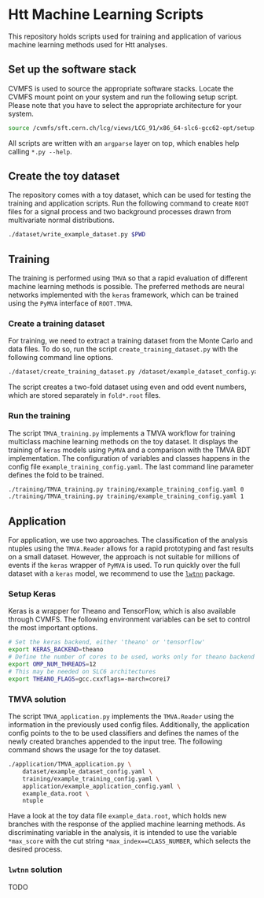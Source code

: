 # Htt Machine Learning Scripts

This repository holds scripts used for training and application of various machine learning methods used for Htt analyses.

## Set up the software stack

CVMFS is used to source the appropriate software stacks. Locate the CVMFS mount point on your system and run the following setup script. Please note that you have to select the appropriate architecture for your system.

```bash
source /cvmfs/sft.cern.ch/lcg/views/LCG_91/x86_64-slc6-gcc62-opt/setup.sh
```

All scripts are written with an `argparse` layer on top, which enables help calling `*.py --help`.

## Create the toy dataset

The repository comes with a toy dataset, which can be used for testing the training and application scripts. Run the following command to create `ROOT` files for a signal process and two background processes drawn from multivariate normal distributions.

```bash
./dataset/write_example_dataset.py $PWD
```

## Training

The training is performed using `TMVA` so that a rapid evaluation of different machine learning methods is possible. The preferred methods are neural networks implemented with the `keras` framework, which can be trained using the `PyMVA` interface of `ROOT.TMVA`.

### Create a training dataset

For training, we need to extract a training dataset from the Monte Carlo and data files. To do so, run the script `create_training_dataset.py` with the following command line options.

```bash
./dataset/create_training_dataset.py /dataset/example_dataset_config.yaml
```

The script creates a two-fold dataset using even and odd event numbers, which are stored separately in `fold*.root` files.

### Run the training

The script `TMVA_training.py` implements a TMVA workflow for training multiclass machine learning methods on the toy dataset. It displays the training of `keras` models using `PyMVA` and a comparison with the TMVA BDT implementation. The configuration of variables and classes happens in the config file `example_training_config.yaml`. The last command line parameter defines the fold to be trained.

```bash
./training/TMVA_training.py training/example_training_config.yaml 0
./training/TMVA_training.py training/example_training_config.yaml 1
```

## Application

For application, we use two approaches. The classification of the analysis ntuples using the `TMVA.Reader` allows for a rapid prototyping and fast results on a small dataset. However, the approach is not suitable for millions of events if the `keras` wrapper of `PyMVA` is used. To run quickly over the full dataset with a `keras` model, we recommend to use the [`lwtnn`](https://www.github.com/lwtnn/lwtnn) package.

### Setup Keras

Keras is a wrapper for Theano and TensorFlow, which is also available through CVMFS. The following environment variables can be set to control the most important options.

```bash
# Set the keras backend, either 'theano' or 'tensorflow'
export KERAS_BACKEND=theano
# Define the number of cores to be used, works only for theano backend
export OMP_NUM_THREADS=12
# This may be needed on SLC6 architectures
export THEANO_FLAGS=gcc.cxxflags=-march=corei7
```

### TMVA solution

The script `TMVA_application.py` implements the `TMVA.Reader` using the information in the previously used config files. Additionally, the application config points to the to be used classifiers and defines the names of the newly created branches appended to the input tree. The following command shows the usage for the toy dataset.

```bash
./application/TMVA_application.py \
    dataset/example_dataset_config.yaml \
    training/example_training_config.yaml \
    application/example_application_config.yaml \
    example_data.root \
    ntuple
```

Have a look at the toy data file `example_data.root`, which holds new branches with the response of the applied machine learning methods. As discriminating variable in the analysis, it is intended to use the variable `*max_score` with the cut string `*max_index==CLASS_NUMBER`, which selects the desired process.

### `lwtnn` solution

TODO
